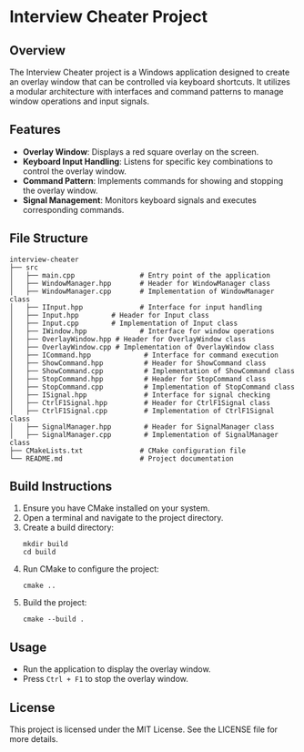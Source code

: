 # Interview Cheater Project

## Overview
The Interview Cheater project is a Windows application designed to create an overlay window that can be controlled via keyboard shortcuts. It utilizes a modular architecture with interfaces and command patterns to manage window operations and input signals.

## Features
- **Overlay Window**: Displays a red square overlay on the screen.
- **Keyboard Input Handling**: Listens for specific key combinations to control the overlay window.
- **Command Pattern**: Implements commands for showing and stopping the overlay window.
- **Signal Management**: Monitors keyboard signals and executes corresponding commands.

## File Structure
```
interview-cheater
├── src
│   ├── main.cpp                # Entry point of the application
│   ├── WindowManager.hpp       # Header for WindowManager class
│   ├── WindowManager.cpp       # Implementation of WindowManager class
│   ├── IInput.hpp              # Interface for input handling
│   ├── Input.hpp        # Header for Input class
│   ├── Input.cpp        # Implementation of Input class
│   ├── IWindow.hpp             # Interface for window operations
│   ├── OverlayWindow.hpp # Header for OverlayWindow class
│   ├── OverlayWindow.cpp # Implementation of OverlayWindow class
│   ├── ICommand.hpp             # Interface for command execution
│   ├── ShowCommand.hpp          # Header for ShowCommand class
│   ├── ShowCommand.cpp          # Implementation of ShowCommand class
│   ├── StopCommand.hpp          # Header for StopCommand class
│   ├── StopCommand.cpp          # Implementation of StopCommand class
│   ├── ISignal.hpp              # Interface for signal checking
│   ├── CtrlF1Signal.hpp         # Header for CtrlF1Signal class
│   ├── CtrlF1Signal.cpp         # Implementation of CtrlF1Signal class
│   ├── SignalManager.hpp        # Header for SignalManager class
│   ├── SignalManager.cpp        # Implementation of SignalManager class
├── CMakeLists.txt              # CMake configuration file
└── README.md                   # Project documentation
```

## Build Instructions
1. Ensure you have CMake installed on your system.
2. Open a terminal and navigate to the project directory.
3. Create a build directory:
   ```
   mkdir build
   cd build
   ```
4. Run CMake to configure the project:
   ```
   cmake ..
   ```
5. Build the project:
   ```
   cmake --build .
   ```

## Usage
- Run the application to display the overlay window.
- Press `Ctrl + F1` to stop the overlay window.

## License
This project is licensed under the MIT License. See the LICENSE file for more details.